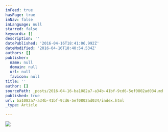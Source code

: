 ```yaml
---
inFeed: true
hasPage: true
inNav: false
inLanguage: null
starred: false
keywords: []
description: ''
datePublished: '2016-04-16T18:41:06.992Z'
dateModified: '2016-04-16T18:40:54.534Z'
authors: []
publisher:
  name: null
  domain: null
  url: null
  favicon: null
title: ''
author: []
sourcePath: _posts/2016-04-16-ba1082a7-a34b-41bf-9cd6-5ef0802ad034.md
published: true
url: ba1082a7-a34b-41bf-9cd6-5ef0802ad034/index.html
_type: Article

---
```

![](https://the-grid-user-content.s3-us-west-2.amazonaws.com/39b06c87-adfc-46c9-b312-7c4e60038cea.jpg)